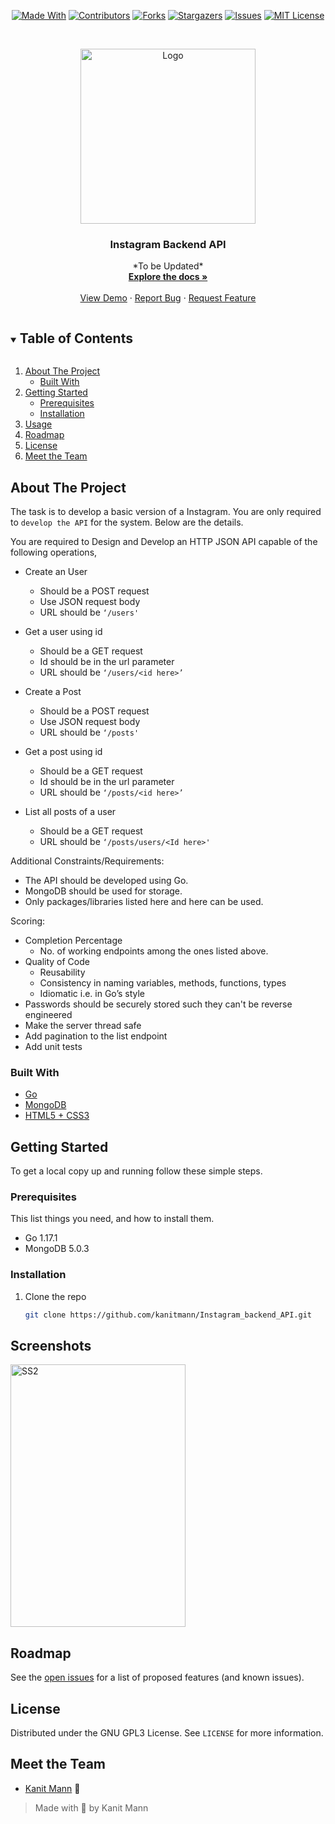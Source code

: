 
<span style="display:block;text-align:center">

[![Made With][made-with-shield]][made-with-url]
[![Contributors][contributors-shield]][contributors-url]
[![Forks][forks-shield]][forks-url]
[![Stargazers][stars-shield]][stars-url]
[![Issues][issues-shield]][issues-url]
[![MIT License][license-shield]][license-url]

</span>

<!-- PROJECT LOGO -->
<br />
<p align="center">
  <a href="https://github.com/kanitmann/Instagram_backend_API">
    <img src="" alt="Logo" width="280" height="280">
  </a>

  <h3 align="center">Instagram Backend API</h3>

  <p align="center">
    *To be Updated*
    <br />
    <a href="https://github.com/kanitmann/Instagram_backend_API"><strong>Explore the docs »</strong></a>
    <br />
    <br />
    <a href="https://github.com/kanitmann/Instagram_backend_API">View Demo</a>
    ·
    <a href="https://github.com/kanitmann/Instagram_backend_API/issues">Report Bug</a>
    ·
    <a href="https://github.com/kanitmann/Instagram_backend_API/issues">Request Feature</a>
  </p>
</p>

<!-- TABLE OF CONTENTS -->
<details open="open">
  <summary><h2 style="display: inline-block">Table of Contents</h2></summary>
  <ol>
    <li>
      <a href="#about-the-project">About The Project</a>
      <ul>
        <li><a href="#built-with">Built With</a></li>
      </ul>
    </li>
    <li>
      <a href="#getting-started">Getting Started</a>
      <ul>
        <li><a href="#prerequisites">Prerequisites</a></li>
        <li><a href="#installation">Installation</a></li>
      </ul>
    </li>
    <li><a href="#usage">Usage</a></li>
    <li><a href="#roadmap">Roadmap</a></li>
    <li><a href="#license">License</a></li>
    <li><a href="#acknowledgements">Meet the Team</a></li>
  </ol>
</details>

<!-- ABOUT THE PROJECT -->

## About The Project

<p>

The task is to develop a basic version of a Instagram. You are only required to ```develop the API``` for the system. Below are the details.

You are required to Design and Develop an HTTP JSON API capable of the following operations,
- Create an User
    - Should be a POST request
    - Use JSON request body
    - URL should be ``‘/users'``

- Get a user using id
    - Should be a GET request
    - Id should be in the url parameter
    - URL should be ``‘/users/<id here>’``

- Create a Post
    - Should be a POST request
    - Use JSON request body
    - URL should be ``‘/posts'``

- Get a post using id
    - Should be a GET request
    - Id should be in the url parameter
    - URL should be ``‘/posts/<id here>’``

- List all posts of a user
    - Should be a GET request
    - URL should be ``‘/posts/users/<Id here>'``

Additional Constraints/Requirements:

-   The API should be developed using Go.
-   MongoDB should be used for storage.
-   Only packages/libraries listed here and here can be used.

Scoring:
- Completion Percentage
    - No. of working endpoints among the ones listed above.
- Quality of Code
    - Reusability
    - Consistency in naming variables, methods, functions, types
    - Idiomatic i.e. in Go’s style
- Passwords should be securely stored such they can't be reverse engineered
- Make the server thread safe
- Add pagination to the list endpoint
- Add unit tests

</p>


### Built With

- [Go](https://golang.org/)
- [MongoDB](https://www.mongodb.com/)
- [HTML5 + CSS3]()

<!-- GETTING STARTED -->

## Getting Started

To get a local copy up and running follow these simple steps.

### Prerequisites

This list things you need, and how to install them.

- Go 1.17.1
- MongoDB 5.0.3

### Installation

1. Clone the repo
   ```sh
   git clone https://github.com/kanitmann/Instagram_backend_API.git
   ```

<!-- USAGE EXAMPLES 

## Usage

Use this space to show useful examples of how a project can be used. Additional screenshots, code examples and demos work well in this space. You may also link to more resources.

_For more examples, please refer to the [Documentation](https://example.com)_

 ROADMAP -->
## Screenshots


<img src="./Asset/img2.jpeg" alt="SS2" width="280" height="420">

## Roadmap

See the [open issues](https://github.com/kanitmann/Instagram_backend_API/issues) for a list of proposed features (and known issues).

<!-- LICENSE -->

## License

Distributed under the GNU GPL3 License. See `LICENSE` for more information.

<!-- ACKNOWLEDGEMENTS -->

## Meet the Team

- [Kanit Mann](https://github.com/kanitmann) :wolf:

> Made with 💙 by Kanit Mann

<!-- MARKDOWN LINKS & IMAGES -->
<!-- https://www.markdownguide.org/basic-syntax/#reference-style-links -->

[contributors-shield]: https://img.shields.io/github/contributors/kanitmann/Instagram_backend_API.svg?style=for-the-badge
[contributors-url]: https://github.com/kanitmann/Instagram_backend_API/graphs/contributors
[forks-shield]: https://img.shields.io/github/forks/kanitmann/Instagram_backend_API.svg?style=for-the-badge
[forks-url]: https://github.com/kanitmann/Instagram_backend_API/network/members
[stars-shield]: https://img.shields.io/github/stars/kanitmann/Instagram_backend_API.svg?style=for-the-badge
[stars-url]: https://github.com/kanitmann/Instagram_backend_API/stargazers
[issues-shield]: https://img.shields.io/github/issues/kanitmann/Instagram_backend_API.svg?style=for-the-badge
[issues-url]: https://github.com/kanitmann/Instagram_backend_API/issues
[license-shield]: https://img.shields.io/github/license/kanitmann/Instagram_backend_API?style=for-the-badge&logo=appveyor
[license-url]: https://github.com/kanitmann/Instagram_backend_API/blob/master/LICENSE.txt
[made-with-shield]: https://img.shields.io/github/languages/top/kanitmann/Instagram_backend_API?style=for-the-badge
[made-with-url]: https://shields.io/github/languages/top/kanitmann/Instagram_backend_API.svg?style-for-the-badge
[product-screenshot]: (images/screenshot.png)
